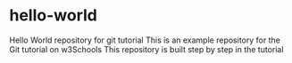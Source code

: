 # hello-world

Hello World repository for git tutorial
This is an example repository for the Git tutorial on
w3Schools
This repository is built step by step in the tutorial
